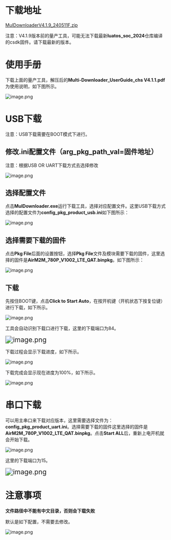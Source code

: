 # 下载地址

[MulDownloaderV4.1.9_240511F.zip](https://cdn.openluat-luatcommunity.openluat.com/attachment/20240711135533529_MulDownloaderV4.1.9_240511F.zip)

注意：V4.1.9版本前的量产工具，可能无法下载最新**luatos_soc_2024**仓库编译的csdk固件。请下载最新的版本。

# 使用手册

下载上面的量产工具，解压后的**Multi-Downloader_UserGuide_chs V4.1.1.pdf**为使用说明，如下图所示。

![image.png](image/20231228151555184_image.png)

# USB下载

注意：USB下载需要在BOOT模式下进行。

## 修改.ini配置文件（arg_pkg_path_val=固件地址）

注意：根据USB OR UART下载方式去选择修改

![image.png](image/20240528093446770_image.png)

## 选择配置文件

点击**MulDownloader.exe**运行下载工具，选择对应配置文件。这里USB下载方式选择的配置文件为**config_pkg_product_usb.ini**如下图所示：

![image.png](image/20231228152055792_image.png)

## 选择需要下载的固件

点击**Pkg File**后面的设置按钮，选择**Pkg File**文件及模块需要下载的固件，这里选择的固件是**AirM2M_780P_V1002_LTE_QAT.binpkg**。如下图所示：

![image.png](image/20231228152344890_image.png)

## 下载

先按住BOOT键，点击**Click to Start Auto**，在按开机键（开机状态下按复位键）进行下载，如下所示。

![image.png](image/20231228152640920_image.png)

工具会自动识别下载口进行下载，这里的下载端口为84。

<img src="../../image/开发工具及使用说明/量产多路下载工具（移芯平台）/20231228160021347_image.png" alt="image.png" style="zoom:150%;" />

下载过程会显示下载进度，如下所示。

![image.png](image/20231228152757861_image.png)

下载完成会显示现在进度为100%，如下所示。

![image.png](image/20231228152819923_image.png)

# 串口下载

可以用主串口来下载对应版本，这里需要选择文件为：**config_pkg_product_uart.ini**。选择需要下载的固件这里选择的固件是**AirM2M_780P_V1002_LTE_QAT.binpkg**。点击**Start ALL**后，重新上电开机就会开始下载。

![image.png](image/20231228154317756_image.png)

这里的下载端口为15。

<img src="../../image/开发工具及使用说明/量产多路下载工具（移芯平台）/20231228154038317_image.png" alt="image.png" style="zoom:150%;" />

# 注意事项

**文件路径中不能有中文目录，否则会下载失败**

默认是如下配置，不需要去修改。

![image.png](image/20231228153012975_image.png)